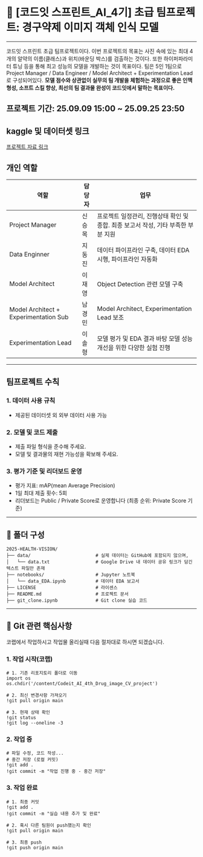# 📌 [코드잇 스프린트_AI_4기] 초급 팀프로젝트: 경구약제 이미지 객체 인식 모델
---
코드잇 스프린트 초급 팀프로젝트이다. 이번 프로젝트의 목표는 사진 속에 있는 최대 4개의 알약의 이름(클래스)과 위치(바운딩 박스)를 검출하는 것이다. 또한 하이퍼파라미터 튜닝 등을 통해 최고 성능의 모델을 개발하는 것이 목표이다.
팀은 5인 1팀으로 Project Manager / Data Engineer / Model Architect + Experimentation Lead 로 구성되어있다.
**모델 점수와 상관없이 실무의 팀 개발을 체험하는 과정으로 좋은 인맥 형성, 소프트 스킬 향상, 최선의 팀 결과물 완성이 코드잇에서 말하는 목표이다.**

## 프로젝트 기간: 25.09.09 15:00 ~ 25.09.25 23:50

## kaggle 및 데이터셋 링크
[프로젝트 자료 링크](https://www.kaggle.com/competitions/ai04-level1-project/data)

## 개인 역할

|역할|담당자|업무|
|----|-----|-----|
|Project Manager|신승목|프로젝트 일정관리, 진행상태 확인 및 종합. 최종 보고서 작성, 기타 부족한 부분 지원|
|Data Enginner|지동진|데이터 파이프라인 구축, 데이터 EDA 시행, 파이프라인 자동화|
|Model Architect|이재영|Object Detection 관련 모델 구축|
|Model Architect + Experimentation Sub|남경민|Model Architect, Experimentation Lead 보조|
|Experimentation Lead|이솔형|모델 평가 및 EDA 결과 바탕 모델 성능 개선을 위한 다양한 실험 진행|

---

## 팀프로젝트 수칙
### 1. 데이터 사용 규칙
- 제공된 데이터셋 외 외부 데이터 사용 가능
### 2. 모델 및 코드 제출
- 제출 파일 형식을 준수해 주세요.
- 모델 및 결과물의 재현 가능성을 확보해 주세요.
### 3. 평가 기준 및 리더보드 운영
- 평가 지표: mAP(mean Average Precision)
- 1일 최대 제출 횟수: 5회
- 리더보드는 Public / Private Score로 운영합니다 (최종 순위: Private Score 기준)
---

## 📂 폴더 구성
```
2025-HEALTH-VISION/
├── data/                        # 실제 데이터는 GitHub에 포함되지 않으며,
│   └── data.txt                 # Google Drive 내 데이터 공유 링크가 담긴 텍스트 파일만 존재
├── notebooks/                   # Jupyter 노트북
│   └── data_EDA.ipynb           # 데이터 EDA 보고서
├── LICENSE                      # 라이센스
├── README.md                    # 프로젝트 문서
├── git_clone.ipynb              # Git clone 실습 코드 
```

---
## 🔧 Git 관련 핵심사항
코랩에서 작업하시고 작업물 올리실때 다음 절차대로 하시면 되겠습니다.
### 1. 작업 시작(코랩)
```
# 1. 기존 리포지토리 폴더로 이동
import os
os.chdir('/content/Codeit_AI_4th_Drug_image_CV_project')

# 2. 최신 변경사항 가져오기
!git pull origin main

# 3. 현재 상태 확인
!git status
!git log --oneline -3
```
### 2. 작업 중
```
# 파일 수정, 코드 작성...
# 중간 저장 (로컬 커밋)
!git add .
!git commit -m "작업 진행 중 - 중간 저장"
```
### 3. 작업 완료
```
# 1. 최종 커밋
!git add .
!git commit -m "실습 내용 추가 및 완료"

# 2. 혹시 다른 팀원이 push했는지 확인
!git pull origin main

# 3. 최종 push
!git push origin main
```
